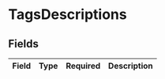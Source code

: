 # TagsDescriptions


## Fields

| Field       | Type        | Required    | Description |
| ----------- | ----------- | ----------- | ----------- |